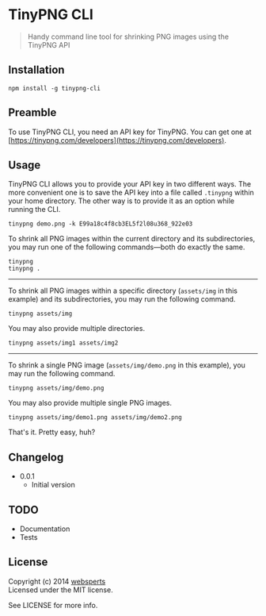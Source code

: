 # TinyPNG CLI

> Handy command line tool for shrinking PNG images using the TinyPNG API

## Installation

	npm install -g tinypng-cli

## Preamble

To use TinyPNG CLI, you need an API key for TinyPNG. You can get one at [https://tinypng.com/developers](https://tinypng.com/developers).

## Usage

TinyPNG CLI allows you to provide your API key in two different ways. The more convenient one is to save the API key into a file called `.tinypng` within your home directory. The other way is to provide it as an option while running the CLI.

	tinypng demo.png -k E99a18c4f8cb3EL5f2l08u368_922e03

To shrink all PNG images within the current directory and its subdirectories, you may run one of the following commands—both do exactly the same.

	tinypng
	tinypng .

***
	
To shrink all PNG images within a specific directory (`assets/img` in this example) and its subdirectories, you may run the following command.

	tinypng assets/img

You may also provide multiple directories.

	tinypng assets/img1 assets/img2
	
***
	
To shrink a single PNG image (`assets/img/demo.png` in this example), you may run the following command.

	tinypng assets/img/demo.png

You may also provide multiple single PNG images.

	tinypng assets/img/demo1.png assets/img/demo2.png

That's it. Pretty easy, huh?

## Changelog

* 0.0.1
	* Initial version

## TODO

- Documentation
- Tests

## License

Copyright (c) 2014 [websperts](http://websperts.com/)  
Licensed under the MIT license.

See LICENSE for more info.